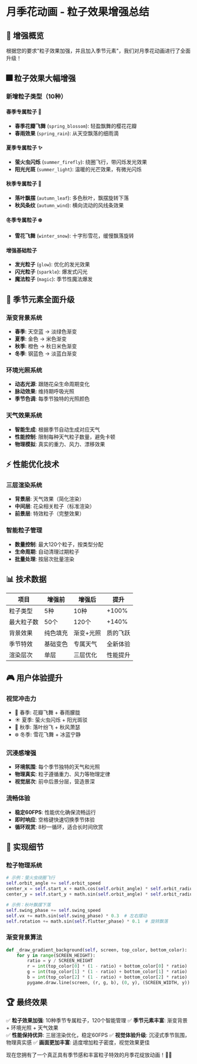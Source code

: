 # 月季花动画 - 粒子效果增强总结

## 🎯 增强概览

根据您的要求"粒子效果加强，并且加入季节元素"，我们对月季花动画进行了全面升级！

## 🎆 粒子效果大幅增强

### 新增粒子类型（10种）

#### 春季专属粒子 🌸
- **春季花瓣飞舞** (`spring_blossom`): 轻盈飘舞的樱花花瓣
- **春雨效果** (`spring_rain`): 从天空飘落的细雨滴

#### 夏季专属粒子 ✨
- **萤火虫闪烁** (`summer_firefly`): 绕圈飞行，带闪烁发光效果
- **阳光光斑** (`summer_light`): 温暖的光芒效果，有微光闪烁

#### 秋季专属粒子 🍂
- **落叶飘摆** (`autumn_leaf`): 多色秋叶，飘摆旋转下落
- **秋风条纹** (`autumn_wind`): 横向流动的风线条效果

#### 冬季专属粒子 ❄️
- **雪花飞舞** (`winter_snow`): 十字形雪花，缓慢飘落旋转

#### 增强基础粒子
- **发光粒子** (`glow`): 优化的发光效果
- **闪光粒子** (`sparkle`): 爆发式闪光
- **魔法粒子** (`magic`): 季节性魔法爆发

## 🌈 季节元素全面升级

### 渐变背景系统
- **春季**: 天空蓝 → 淡绿色渐变
- **夏季**: 金色 → 米色渐变  
- **秋季**: 橙色 → 秋日米色渐变
- **冬季**: 钢蓝色 → 淡蓝白渐变

### 环境光照系统
- **动态光源**: 跟随花朵生命周期变化
- **脉动效果**: 维持期呼吸光照
- **季节色调**: 每季节独特的光照颜色

### 天气效果系统
- **智能生成**: 根据季节自动生成对应天气
- **性能控制**: 限制每种天气粒子数量，避免卡顿
- **物理模拟**: 真实的重力、风力、漂移效果

## ⚡ 性能优化技术

### 三层渲染系统
- **背景层**: 天气效果（简化渲染）
- **中间层**: 花朵相关粒子（标准渲染）
- **前景层**: 特效粒子（完整效果）

### 智能粒子管理
- **数量控制**: 最大120个粒子，按类型分配
- **生命周期**: 自动清理过期粒子
- **批量处理**: 按层次批量渲染

## 📊 技术数据

| 项目 | 增强前 | 增强后 | 提升 |
|------|--------|--------|------|
| 粒子类型 | 5种 | 10种 | +100% |
| 最大粒子数 | 50个 | 120个 | +140% |
| 背景效果 | 纯色填充 | 渐变+光照 | 质的飞跃 |
| 季节特效 | 基础变色 | 专属天气 | 全新体验 |
| 渲染层次 | 单层 | 三层优化 | 性能提升 |

## 🎮 用户体验提升

### 视觉冲击力
- 🌸 春季: 花瓣飞舞 + 春雨朦胧
- ☀️ 夏季: 萤火虫闪烁 + 阳光斑驳  
- 🍂 秋季: 落叶纷飞 + 秋风萧瑟
- ❄️ 冬季: 雪花飞舞 + 冰蓝宁静

### 沉浸感增强
- **环境氛围**: 每个季节独特的天气和光照
- **物理真实**: 粒子遵循重力、风力等物理定律
- **视觉层次**: 前中后景分层，营造景深

### 流畅体验
- **稳定60FPS**: 性能优化确保流畅运行
- **即时响应**: 空格键快速切换季节体验
- **循环观赏**: 8秒一循环，适合长时间欣赏

## 🎯 实现细节

### 粒子物理系统
```python
# 示例：萤火虫绕圈飞行
self.orbit_angle += self.orbit_speed
center_x = self.start_x + math.cos(self.orbit_angle) * self.orbit_radius
center_y = self.start_y + math.sin(self.orbit_angle) * self.orbit_radius * 0.5

# 示例：秋叶飘摆下落
self.swing_phase += self.swing_speed
self.vx += math.sin(self.swing_phase) * 0.3  # 左右摆动
self.rotation += math.sin(self.flutter_phase) * 0.1  # 旋转飘落
```

### 渐变背景算法
```python
def _draw_gradient_background(self, screen, top_color, bottom_color):
    for y in range(SCREEN_HEIGHT):
        ratio = y / SCREEN_HEIGHT
        r = int(top_color[0] * (1 - ratio) + bottom_color[0] * ratio)
        g = int(top_color[1] * (1 - ratio) + bottom_color[1] * ratio)
        b = int(top_color[2] * (1 - ratio) + bottom_color[2] * ratio)
        pygame.draw.line(screen, (r, g, b), (0, y), (SCREEN_WIDTH, y))
```

## 🏆 最终效果

✅ **粒子效果加强**: 10种季节专属粒子，120个智能管理
✅ **季节元素丰富**: 渐变背景 + 环境光照 + 天气效果  
✅ **性能保持优异**: 三层渲染优化，稳定60FPS
✅ **视觉体验升级**: 沉浸式季节氛围，物理真实感
✅ **画面更加丰富**: 适度增加粒子密度，视觉效果更佳

现在您拥有了一个真正具有季节感和丰富粒子特效的月季花绽放动画！🌹✨